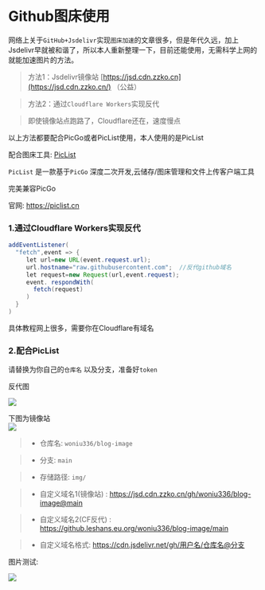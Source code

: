 

# Github图床使用

网络上关于`GitHub+Jsdelivr`实现`图床加速`的文章很多，但是年代久远，加上Jsdelivr早就被和谐了，所以本人重新整理一下，目前还能使用，无需科学上网的就能加速图片的方法。

>方法1：Jsdelivr镜像站 [https://jsd.cdn.zzko.cn](https://jsd.cdn.zzko.cn/)  （公益）

>方法2：通过`Cloudflare Workers`实现反代

>即使镜像站点跑路了，Cloudflare还在，速度慢点

以上方法都要配合PicGo或者PicList使用，本人使用的是PicList

配合图床工具: [PicList](https://github.com/Kuingsmile/PicList)


`PicList` 是一款基于`PicGo` 深度二次开发,云储存/图床管理和文件上传客户端工具


完美兼容PicGo


官网: https://piclist.cn


### 1.通过Cloudflare Workers实现反代

```java
addEventListener(
  "fetch",event => {
     let url=new URL(event.request.url);
     url.hostname="raw.githubusercontent.com";  //反代github域名
     let request=new Request(url,event.request);
     event. respondWith(
       fetch(request)
     )
  }
)
```

具体教程网上很多，需要你在Cloudflare有域名

### 2.配合PicList



请替换为你自己的`仓库名` 以及分支，准备好`token`

反代图

![](https://github.leshans.eu.org/woniu336/blog-image/main/img/2023-12-07_212014.png)

下图为镜像站
<br>![](https://jsd.cdn.zzko.cn/gh/woniu336/blog-image@main/img/2023-12-07_212014.png)

> - 仓库名: `woniu336/blog-image`

> - 分支: `main`

> - 存储路径: `img/`   

> - 自定义域名1(镜像站) :  https://jsd.cdn.zzko.cn/gh/woniu336/blog-image@main 

> - 自定义域名2(CF反代)
: https://github.leshans.eu.org/woniu336/blog-image/main  

> - 自定义域名格式: https://cdn.jsdelivr.net/gh/用户名/仓库名@分支  

图片测试:

![](https://github.leshans.eu.org/woniu336/blog-image/main/img/202310061243776.jpg)



